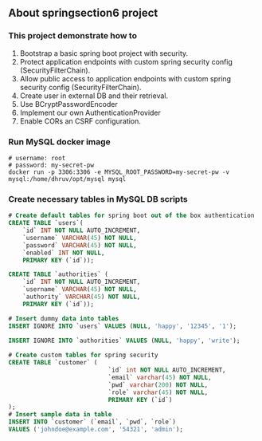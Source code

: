 ## About springsection6 project
### This project demonstrate how to
1. Bootstrap a basic spring boot project with security.
2. Protect application endpoints with custom spring security config (SecurityFilterChain).
3. Allow public access to application endpoints with custom spring security config (SecurityFilterChain).
4. Create user in external DB and their retrieval.
5. Use BCryptPasswordEncoder
6. Implement our own AuthenticationProvider
7. Enable CORs an CSRF configuration.

### Run MySQL docker image
```shell
# username: root
# password: my-secret-pw
docker run -p 3306:3306 -e MYSQL_ROOT_PASSWORD=my-secret-pw -v mysql:/home/dhruv/opt/mysql mysql
```

### Create necessary tables in MySQL DB scripts
```sql
# Create default tables for spring boot out of the box authentication
CREATE TABLE `users`(
    `id` INT NOT NULL AUTO_INCREMENT,
    `username` VARCHAR(45) NOT NULL,
    `password` VARCHAR(45) NOT NULL,
    `enabled` INT NOT NULL,
    PRIMARY KEY (`id`));

CREATE TABLE `authorities` (
    `id` INT NOT NULL AUTO_INCREMENT,
    `username` VARCHAR(45) NOT NULL,
    `authority` VARCHAR(45) NOT NULL,
    PRIMARY KEY (`id`));

# Insert dummy data into tables
INSERT IGNORE INTO `users` VALUES (NULL, 'happy', '12345', '1');
    
INSERT IGNORE INTO `authorities` VALUES (NULL, 'happy', 'write');

# Create custom tables for spring security
CREATE TABLE `customer` (
                            `id` int NOT NULL AUTO_INCREMENT,
                            `email` varchar(45) NOT NULL,
                            `pwd` varchar(200) NOT NULL,
                            `role` varchar(45) NOT NULL,
                            PRIMARY KEY (`id`)
);
# Insert sample data in table
INSERT INTO `customer` (`email`, `pwd`, `role`)
VALUES ('johndoe@example.com', '54321', 'admin');
```